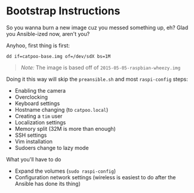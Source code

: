 # Bootstrap Instructions

So you wanna burn a new image cuz you messed something up, eh? Glad you
Ansible-ized now, aren't you? 

Anyhoo, first thing is first: 

	dd if=catpoo-base.img of=/dev/sdX bs=1M
	
> *Note:* The image is based off of `2015-05-05-raspbian-wheezy.img`

Doing it this way will skip the `preansible.sh` and most `raspi-config` steps:

* Enabling the camera
* Overclocking
* Keyboard settings
* Hostname changing (to `catpoo.local`)
* Creating a `tim` user
* Localization settings
* Memory split (32M is more than enough)
* SSH settings
* Vim installation
* Sudoers change to lazy mode

What you'll have to do 

* Expand the volumes (`sudo raspi-config`)
* Configuration network settings (wireless is easiest to do after the
  Ansible has done its thing)

